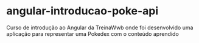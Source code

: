 # angular-introducao-poke-api
Curso de introdução ao Angular da TreinaWwb onde foi desenvolvido uma aplicação para representar uma Pokedex com o conteúdo aprendido
